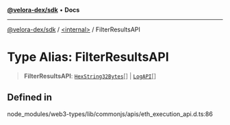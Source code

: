 [**@velora-dex/sdk**](../../README.md) • **Docs**

***

[@velora-dex/sdk](../../globals.md) / [\<internal\>](../README.md) / FilterResultsAPI

# Type Alias: FilterResultsAPI

> **FilterResultsAPI**: [`HexString32Bytes`](HexString32Bytes.md)[] \| [`LogAPI`](../namespaces/home_velenir-gnx570_Projects_Paraswap_paraswap-sdk_node_modules_web3-types_lib_commonjs_index/type-aliases/LogAPI.md)[]

## Defined in

node\_modules/web3-types/lib/commonjs/apis/eth\_execution\_api.d.ts:86
